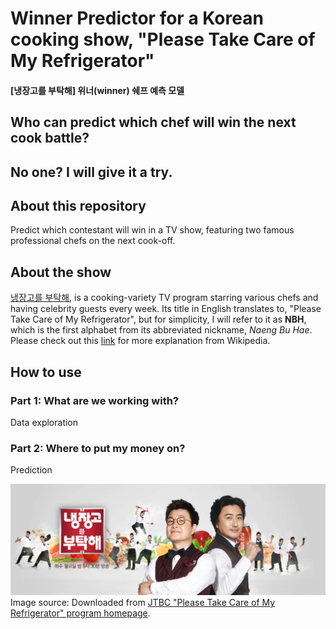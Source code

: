 # Winner Predictor for a Korean cooking show, "Please Take Care of My Refrigerator"
#### [냉장고를 부탁해] 위너(winner) 쉐프 예측 모델

## Who can predict which chef will win the next cook battle?
No one? I will give it a try.
---
## About this repository
Predict which contestant will win in a TV show, featuring two famous professional chefs on the next cook-off.

## About the show
[냉장고를 부탁해](https://ko.wikipedia.org/wiki/%EB%83%89%EC%9E%A5%EA%B3%A0%EB%A5%BC_%EB%B6%80%ED%83%81%ED%95%B4), is a cooking-variety TV program starring various chefs and having celebrity guests every week. Its title in English translates to, "Please Take Care of My Refrigerator", but for simplicity, I will refer to it as **NBH**, which is the first alphabet from its abbreviated nickname, *Naeng Bu Hae*. Please check out this [link](https://en.wikipedia.org/wiki/Please_Take_Care_of_My_Refrigerator) for more explanation from Wikipedia.

## How to use
### Part 1: What are we working with?
Data exploration

### Part 2: Where to put my money on?
Prediction

![nbh_main_image](nbh_main.png)
Image source: Downloaded from [JTBC "Please Take Care of My Refrigerator" program homepage](http://tv.jtbc.joins.com/janggo). 